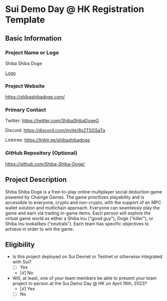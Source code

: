 # Sui Demo Day @ HK Registration Template

## Basic Information

### Project Name or Logo

Shiba Shiba Doge

[Logo](https://shibashibadoge.com/img/ShibaShibaDoge.png)

### Project Website

https://shibashibadoge.com/

### Primary Contact

Twitter: https://twitter.com/ShibaShibaDogeG

Discord: https://discord.com/invite/8s2TSGSaTq

Linktree: https://linktr.ee/shibashibadoge

### GitHub Repository (Optional)

https://github.com/Shiba-Shiba-Doge/

## Project Description

Shiba Shiba Doge is a free-to-play online multiplayer social deduction game powered by Chainge Games. The game prioritizes playability and is accessible to everyone, crypto and non-crypto, with the support of an MPC wallet solution and multichain approach. Everyone can seamlessly play the game and earn via trading in-game items. Each person will explore the virtual game world as either a Shiba Inu ("good guy"), Doge ("killer"), or Shiba Inu lookalikes (“neutrals”). Each team has specific objectives to achieve in order to win the game.

## Eligibility

- Is this project deployed on Sui Devnet or Testnet or otherwise integrated with Sui?
  - [ ] Yes
  - [√] No
- Will, at least, one of your team members be able to present your team project in-person at the Sui Demo Day @ HK on April 16th, 2023?
  - [√] Yes
  - [ ] No